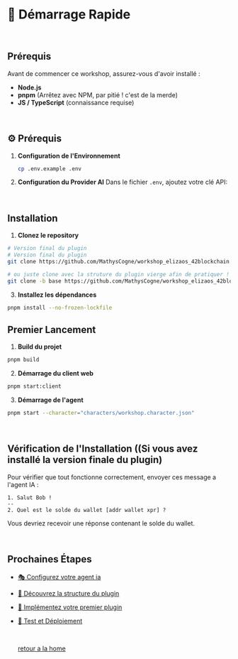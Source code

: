 # 🚀 Démarrage Rapide

<br/>

## Prérequis

Avant de commencer ce workshop, assurez-vous d'avoir installé :

- **Node.js** 
- **pnpm** (Arrêtez avec NPM, par pitié ! c'est de la merde)
- **JS / TypeScript** (connaissance requise)

<br/>

## ⚙️ Prérequis

1. **Configuration de l'Environnement**
   ```bash
   cp .env.example .env
   ```

2. **Configuration du Provider AI**
   Dans le fichier `.env`, ajoutez votre clé API:

<br/>

## Installation

1. **Clonez le repository**
```bash
# Version final du plugin
# Version final du plugin
git clone https://github.com/MathysCogne/workshop_elizaos_42blockchain

# ou juste clone avec la struture du plugin vierge afin de pratiquer !
git clone -b base https://github.com/MathysCogne/workshop_elizaos_42blockchain
```

3. **Installez les dépendances**
```bash
pnpm install --no-frozen-lockfile
```

## Premier Lancement

1. **Build du projet**
```bash
pnpm build
```

2. **Démarrage du client web**
```bash
pnpm start:client
```

3. **Démarrage de l'agent**
```bash
pnpm start --character="characters/workshop.character.json"
```

<br/>

## Vérification de l'Installation ((Si vous avez installé la version finale du plugin)

Pour vérifier que tout fonctionne correctement, envoyer ces message a l'agent IA :
```
1. Salut Bob !
--
2. Quel est le solde du wallet [addr wallet xpr] ?
```

Vous devriez recevoir une réponse contenant le solde du wallet.

<br/>

## Prochaines Étapes

- [🎭 Configurez votre agent ia](./character-config.md)
- [📁 Découvrez la structure du plugin](./project-structure.md)
- [🔧 Implémentez votre premier plugin](./plugin-implementation.md)
- [🧪 Test et Déploiement](./testing-deployment.md)

  <br/>

  [retour a la home](../)
